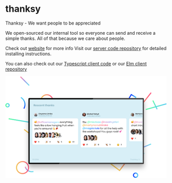 # thanksy

Thanksy - We want people to be appreciated

We open-sourced our internal tool so everyone can send and receive a simple thanks.
All of that because we care about people.

Check out [website](http://tooploox.github.io/thanksy) for more info
Visit our [server code repository](http://tooploox.github.io/thanksy-server) for detailed installing instructions.

You can also check out our [Typescript client code](http://tooploox.github.io/thanksy-server) or our [Elm client repository](http://tooploox.github.io/thanksy-server)

![thanksy](./docs/assets/bg-thanksy.svg)
